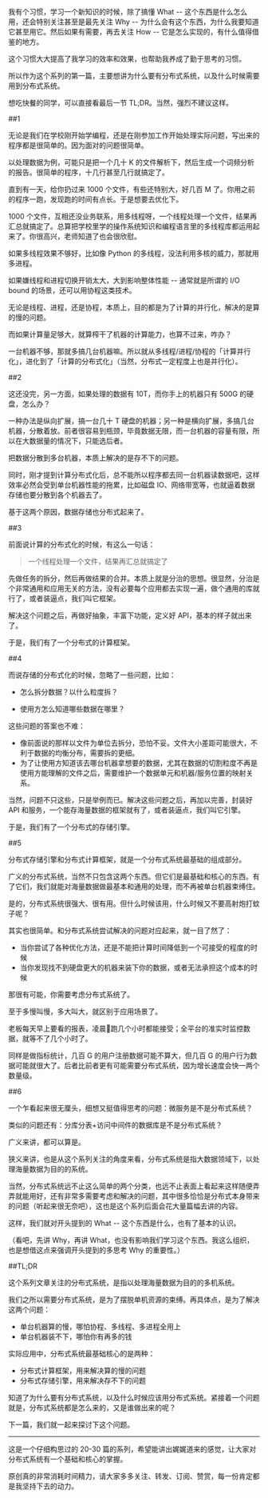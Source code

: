 我有个习惯，学习一个新知识的时候，除了搞懂 What -- 这个东西是什么怎么用，还会特别关注甚至是最先关注 Why -- 为什么会有这个东西，为什么我要知道它甚至用它。然后如果有需要，再去关注 How -- 它是怎么实现的，有什么值得借鉴的地方。



这个习惯大大提高了我学习的效率和效果，也帮助我养成了勤于思考的习惯。



所以作为这个系列的第一篇，主要想讲为什么要有分布式系统，以及什么时候需要用到分布式系统。



想吃快餐的同学，可以直接看最后一节 TL;DR。当然，强烈不建议这样。



##1

无论是我们在学校刚开始学编程，还是在刚参加工作开始处理实际问题，写出来的程序都是很简单的。因为面对的问题很简单。



以处理数据为例，可能只是把一个几十 K 的文件解析下，然后生成一个词频分析的报告。很简单的程序，十几行甚至几行就搞定了。



直到有一天，给你扔过来 1000 个文件，有些还特别大，好几百 M 了。你用之前的程序一跑，发现跑的时间有点长。于是想要去优化下。



1000 个文件，互相还没业务联系，用多线程呀，一个线程处理一个文件，结果再汇总就搞定了。总算把学校里学的操作系统知识和编程语言里的多线程库都运用起来了。你很高兴，老师知道了也会很欣慰。



如果多线程效果不够好，比如像 Python 的多线程，没法利用多核的威力，那就用多进程。



如果嫌线程和进程切换开销太大，大到影响整体性能 -- 通常就是所谓的 I/O bound 的场景，还可以用协程这类技术。



无论是线程、进程，还是协程，本质上，目的都是为了计算的并行化，解决的是算的慢的问题。



而如果计算量足够大，就算榨干了机器的计算能力，也算不过来，咋办？



一台机器不够，那就多搞几台机器嘛。所以就从多线程/进程/协程的「计算并行化」，进化到了「计算的分布式化」（当然，分布式一定程度上也是并行化）。


##2


这还没完，另一方面，如果处理的数据有 10T，而你手上的机器只有 500G 的硬盘，怎么办？



一种办法是纵向扩展，搞一台几十 T 硬盘的机器；另一种是横向扩展，多搞几台机器，分散着放。前者很容易到瓶颈，毕竟数据无限，而一台机器的容量有限，所以在大数据量的情况下，只能选后者。



把数据分散到多台机器，本质上解决的是存不下的问题。



同时，刚才提到计算分布式化后，总不能所以程序都去同一台机器读数据吧，这样效率必然会受到单台机器性能的拖累，比如磁盘 IO、网络带宽等，也就逼着数据存储也要分散到各个机器去了。



基于这两个原因，数据存储也分布式起来了。



##3

前面说计算的分布式化的时候，有这么一句话：

> 一个线程处理一个文件，结果再汇总就搞定了



先做任务的拆分，然后再做结果的合并。本质上就是分治的思想。很显然，分治是个非常通用和应用无关的方法，没有必要每个应用都去实现一遍，做个通用的库就行了，或者装逼点，我们叫它框架。



解决这个问题之后，再做好抽象，丰富下功能，定义好 API，基本的样子就出来了。



于是，我们有了一个分布式的计算框架。



##4

而说存储的分布式化的时候，忽略了一些问题，比如：

- 怎么拆分数据？以什么粒度拆？

- 使用方怎么知道哪些数据在哪里？



这些问题的答案也不难：

- 像前面说的那样以文件为单位去拆分，恐怕不妥。文件大小差距可能很大，不利于数据的均衡分布，需要拆的更细。
- 为了让使用方知道该去哪台机器拿想要的数据，尤其在数据的切割粒度不再是使用方能理解的文件之后，需要维护一个数据单元和机器/服务位置的映射关系。



当然，问题不只这些，只是举例而已。解决这些问题之后，再加以完善，封装好 API 和服务，一个能存海量数据的框架就有了，或者装逼点，我们叫它引擎。



于是，我们有了一个分布式的存储引擎。



##5

分布式存储引擎和分布式计算框架，就是一个分布式系统最基础的组成部分。



广义的分布式系统，当然不只包含这两个东西。但它们是最基础和核心的东西。有了它们，我们就能对海量数据做最基本和通用的处理，而不再被单台机器束缚住。



是的，分布式系统很强大、很有用。但什么时候该用，什么时候又不要高射炮打蚊子呢？



其实也很简单。和分布式系统尝试解决的问题对应起来，就一目了然了：

- 当你尝试了各种优化方法，还是不能把计算时间降低到一个可接受的程度的时候
- 当你发现找不到硬盘更大的机器来装下你的数据，或者无法承担这个成本的时候



那很有可能，你需要考虑分布式系统了。



至于多慢叫慢，多大叫大，就区别于应用场景了。



老板每天早上要看的报表，凌晨跑几个小时都能接受；全平台的准实时监控数据，就等不了几个小时了。



同样是做指标统计，几百 G 的用户注册数据可能不算大，但几百 G 的用户行为数据可能就很大了。后者比前者更有可能需要分布式系统，因为增长速度会快一两个数量级。



##6

一个乍看起来很无厘头，细想又挺值得思考的问题：微服务是不是分布式系统？



类似的问题还有：分库分表+访问中间件的数据库是不是分布式系统？



广义来讲，都可以算是。



狭义来讲，也是从这个系列关注的角度来看，分布式系统是指大数据领域下，以处理海量数据为目的的系统。



当然，分布式系统远不止这么简单的两个分类，也远不止表面上看起来这样随便弄弄就能用好，还有非常多需要考虑和解决的问题，其中很多恰恰是分布式本身带来的问题（听起来很无奈吧），这也是这个系列后面会花大量篇幅去讲的内容。



这样，我们就对开头提到的 What -- 这个东西是什么，也有了基本的认识。



（看吧，先讲 Why，再讲 What，也没有影响我们学习这个东西。我这么组织，也是想借这点来强调开头提到的多思考 Why 的重要性。）



##TL;DR

这个系列文章关注的分布式系统，是指以处理海量数据为目的的多机系统。



我们之所以需要分布式系统，是为了摆脱单机资源的束缚。再具体点，是为了解决这两个问题：

- 单台机器算的慢，哪怕协程、多线程、多进程全用上
- 单台机器装不下，哪怕你有再多的钱



实际应用中，分布式系统最基础核心的是两种：

- 分布式计算框架，用来解决算的慢的问题
- 分布式存储引擎，用来解决存不下的问题



知道了为什么要有分布式系统，以及什么时候应该用分布式系统。紧接着一个问题就是，分布式系统都是怎么来的，又是谁做出来的呢？



下一篇，我们就一起来探讨下这个问题。

---

这是一个仔细构思过的 20-30 篇的系列，希望能讲出娓娓道来的感觉，让大家对分布式系统有一个基础和核心的掌握。



原创真的非常消耗时间精力，请大家多多关注、转发、订阅、赞赏，每一份肯定都是我坚持下去的动力。
